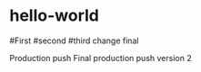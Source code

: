 # hello-world
#First
#second
#third change
final


Production push
Final production push version 2

